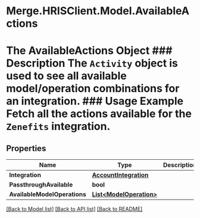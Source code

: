 # Merge.HRISClient.Model.AvailableActions
# The AvailableActions Object ### Description The `Activity` object is used to see all available model/operation combinations for an integration.  ### Usage Example Fetch all the actions available for the `Zenefits` integration.

## Properties

Name | Type | Description | Notes
------------ | ------------- | ------------- | -------------
**Integration** | [**AccountIntegration**](AccountIntegration.md) |  | 
**PassthroughAvailable** | **bool** |  | 
**AvailableModelOperations** | [**List&lt;ModelOperation&gt;**](ModelOperation.md) |  | [optional] 

[[Back to Model list]](../README.md#documentation-for-models) [[Back to API list]](../README.md#documentation-for-api-endpoints) [[Back to README]](../README.md)

